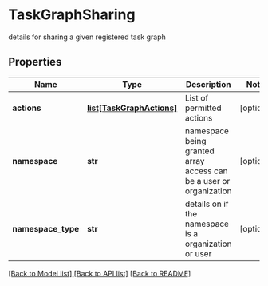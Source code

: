 # TaskGraphSharing

details for sharing a given registered task graph

## Properties

| Name               | Type                                              | Description                                                        | Notes      |
| ------------------ | ------------------------------------------------- | ------------------------------------------------------------------ | ---------- |
| **actions**        | [**list[TaskGraphActions]**](TaskGraphActions.md) | List of permitted actions                                          | [optional] |
| **namespace**      | **str**                                           | namespace being granted array access can be a user or organization | [optional] |
| **namespace_type** | **str**                                           | details on if the namespace is a organization or user              | [optional] |

[[Back to Model list]](../README.md#documentation-for-models) [[Back to API list]](../README.md#documentation-for-api-endpoints) [[Back to README]](../README.md)
